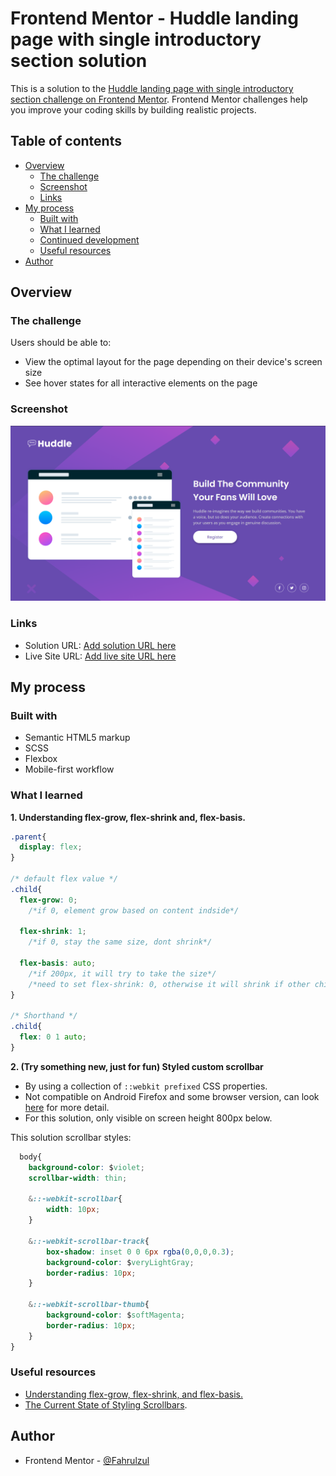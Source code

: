 # Frontend Mentor - Huddle landing page with single introductory section solution

This is a solution to the [Huddle landing page with single introductory section challenge on Frontend Mentor](https://www.frontendmentor.io/challenges/huddle-landing-page-with-a-single-introductory-section-B_2Wvxgi0). Frontend Mentor challenges help you improve your coding skills by building realistic projects. 

## Table of contents

- [Overview](#overview)
  - [The challenge](#the-challenge)
  - [Screenshot](#screenshot)
  - [Links](#links)
- [My process](#my-process)
  - [Built with](#built-with)
  - [What I learned](#what-i-learned)
  - [Continued development](#continued-development)
  - [Useful resources](#useful-resources)
- [Author](#author)

## Overview

### The challenge

Users should be able to:

- View the optimal layout for the page depending on their device's screen size
- See hover states for all interactive elements on the page

### Screenshot

![](./images/snap.png)

### Links

- Solution URL: [Add solution URL here](https://your-solution-url.com)
- Live Site URL: [Add live site URL here](https://your-live-site-url.com)

## My process

### Built with

- Semantic HTML5 markup
- SCSS
- Flexbox
- Mobile-first workflow

### What I learned

**1. Understanding flex-grow, flex-shrink and, flex-basis.**
```css
.parent{
  display: flex;
}

/* default flex value */
.child{
  flex-grow: 0; 
    /*if 0, element grow based on content indside*/

  flex-shrink: 1;
    /*if 0, stay the same size, dont shrink*/

  flex-basis: auto;
    /*if 200px, it will try to take the size*/
    /*need to set flex-shrink: 0, otherwise it will shrink if other child element take more space*/
}

/* Shorthand */
.child{
  flex: 0 1 auto;
}
```

**2. (Try something new, just for fun) Styled custom scrollbar**
- By using a collection of `::webkit prefixed` CSS properties.
- Not compatible on Android Firefox and some browser version, can look [here](https://caniuse.com/css-scrollbar) for more detail.
- For this solution, only visible on screen height 800px below.

This solution scrollbar styles:
```css
  body{
    background-color: $violet;
    scrollbar-width: thin;

    &::-webkit-scrollbar{
        width: 10px;
    }

    &::-webkit-scrollbar-track{
        box-shadow: inset 0 0 6px rgba(0,0,0,0.3);
        background-color: $veryLightGray;
        border-radius: 10px;
    }

    &::-webkit-scrollbar-thumb{
        background-color: $softMagenta;
        border-radius: 10px;
    }
}
```

### Useful resources

- [Understanding flex-grow, flex-shrink, and flex-basis.](https://css-tricks.com/understanding-flex-grow-flex-shrink-and-flex-basis/)
- [The Current State of Styling Scrollbars](https://css-tricks.com/the-current-state-of-styling-scrollbars/).

## Author

- Frontend Mentor - [@Fahrulzul](https://www.frontendmentor.io/profile/FahrulZul)
